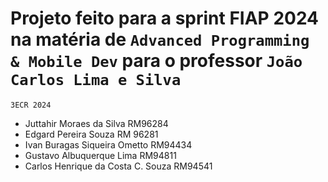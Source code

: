 # Projeto feito para a sprint FIAP 2024 na matéria de `Advanced Programming & Mobile Dev` para o professor `João Carlos Lima e Silva`

`3ECR 2024`

- Juttahir Moraes da Silva RM96284
- Edgard Pereira Souza RM 96281
- Ivan Buragas Siqueira Ometto RM94434
- Gustavo Albuquerque Lima RM94811
- Carlos Henrique da Costa C. Souza RM94541
